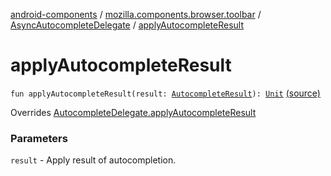 [android-components](../../index.md) / [mozilla.components.browser.toolbar](../index.md) / [AsyncAutocompleteDelegate](index.md) / [applyAutocompleteResult](./apply-autocomplete-result.md)

# applyAutocompleteResult

`fun applyAutocompleteResult(result: `[`AutocompleteResult`](../../mozilla.components.concept.toolbar/-autocomplete-result/index.md)`): `[`Unit`](https://kotlinlang.org/api/latest/jvm/stdlib/kotlin/-unit/index.html) [(source)](https://github.com/mozilla-mobile/android-components/blob/master/components/browser/toolbar/src/main/java/mozilla/components/browser/toolbar/BrowserToolbar.kt#L831)

Overrides [AutocompleteDelegate.applyAutocompleteResult](../../mozilla.components.concept.toolbar/-autocomplete-delegate/apply-autocomplete-result.md)

### Parameters

`result` - Apply result of autocompletion.